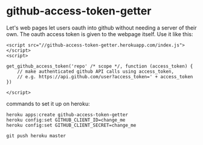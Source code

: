 github-access-token-getter
==========================

Let's web pages let users oauth into github without needing a server of their own. The oauth access token is given to the webpage itself. Use it like this:

```
<script src="//github-access-token-getter.herokuapp.com/index.js"></script>
<script>

get_github_access_token('repo' /* scope */, function (access_token) {
	// make authenticated github API calls using access_token,
	// e.g. https://api.github.com/user?access_token=' + access_token
})

</script>
```

commands to set it up on heroku:

```
heroku apps:create github-access-token-getter
heroku config:set GITHUB_CLIENT_ID=change_me
heroku config:set GITHUB_CLIENT_SECRET=change_me

git push heroku master
```
